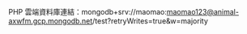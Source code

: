 PHP 雲端資料庫連結：mongodb+srv://maomao:maomao123@animal-axwfm.gcp.mongodb.net/test?retryWrites=true&w=majority
